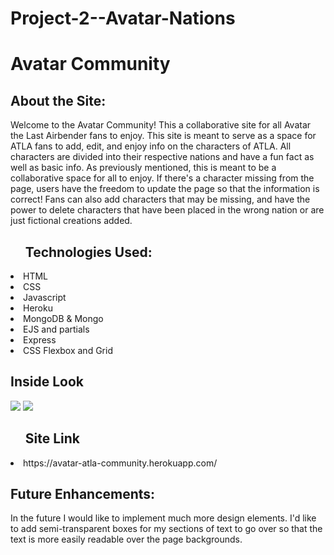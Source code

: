 # Project-2--Avatar-Nations
<h1>Avatar Community</h1>

<h2>About the Site:</h2>Welcome to the Avatar Community! This a collaborative site for all Avatar the Last Airbender fans to enjoy. This site is meant to serve as a space for ATLA fans to add, edit, and enjoy info on the characters of ATLA. All characters are divided into their respective nations and have a fun fact as well as basic info. As previously mentioned, this is meant to be a collaborative space for all to enjoy. If there's a character missing from the page, users have the freedom to update the page so that the information is correct! Fans can also add characters that may be missing, and have the power to delete characters that have been placed in the wrong nation or are just fictional creations added. 

<ul><h2>Technologies Used: </h2></ul> 
 <li> HTML</li>
  <li>CSS</li>
  <li>Javascript</li>
  <li>Heroku</li>
  <li>MongoDB & Mongo</li>
  <li>EJS and partials</li> 
  <li>Express</li>
  <li>CSS Flexbox and Grid</li>

<h2>Inside Look</h2>
<img src="https://i.imgur.com/sfDn4u6.jpg">
<img src="https://i.imgur.com/PJLvzDR.png">

<ol><h2>Site Link</h2></ol>
 <li>https://avatar-atla-community.herokuapp.com/</li>
 

<h2>Future Enhancements:</h2>
In the future I would like to implement much more design elements. I'd like to add semi-transparent boxes for my sections of text to go over so that the text is more easily readable over the page backgrounds.
